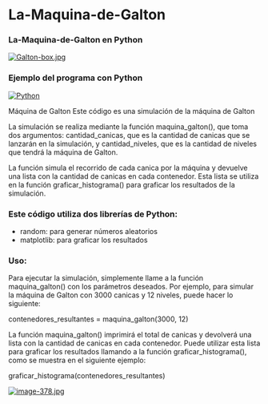 # La-Maquina-de-Galton
### La-Maquina-de-Galton en Python 

[![Galton-box.jpg](https://i.postimg.cc/2ScdwDTm/Galton-box.jpg)](https://postimg.cc/WdZJNxQf)

### Ejemplo del programa con Python 

[![Python](https://img.shields.io/badge/Python-4479A1?style=for-the-badge&logo=python&logoColor=white&labelColor=101010)]()

Máquina de Galton
Este código es una simulación de la máquina de Galton

La simulación se realiza mediante la función maquina_galton(), que toma dos argumentos: 
cantidad_canicas, que es la cantidad de canicas que se lanzarán en la simulación, y 
cantidad_niveles, que es la cantidad de niveles que tendrá la máquina de Galton.

La función simula el recorrido de cada canica por la máquina y devuelve una lista con la 
cantidad de canicas en cada contenedor. Esta lista se utiliza en la función 
graficar_histograma() para graficar los resultados de la simulación.

### Este código utiliza dos librerías de Python:

- random: para generar números aleatorios
- matplotlib: para graficar los resultados

### Uso:
Para ejecutar la simulación, simplemente llame a la función maquina_galton() con los 
parámetros deseados. Por ejemplo, para simular la máquina de Galton con 3000 canicas y 12 niveles, 
puede hacer lo siguiente:

contenedores_resultantes = maquina_galton(3000, 12)

La función maquina_galton() imprimirá el total de canicas y devolverá una lista con la 
cantidad de canicas en cada contenedor. Puede utilizar esta lista para graficar los resultados 
llamando a la función graficar_histograma(), como se muestra en el siguiente ejemplo:

graficar_histograma(contenedores_resultantes)


[![image-378.jpg](https://i.postimg.cc/fLghz6TK/image-378.jpg)](https://postimg.cc/xJHZgpmJ)
